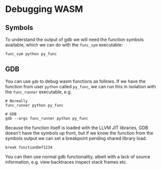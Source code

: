 # Debugging WASM

## Symbols

To understand the output of gdb we will need the function symbols available, which we can do with
the `func_sym` executable:

```
func_sym python py_func
```

## GDB

You can use `gdb` to debug wasm functions as follows. If we have the function from user `python`
called `py_func`, we can run this in isolation with the `func_runner` executable, e.g.

```
# Normally
func_runner python py_func

# GDB
gdb --args func_runner python py_func
```

Because the function itself is loaded with the LLVM JIT libraries, GDB doesn't have the symbols
up front, but if we know the function from the symbols output we can set a breakpoint pending shared
library load.

```
break functionDef1234
```

You can then use normal gdb functionality, albeit with a lack of source information, e.g. view backtraces
inspect stack frames etc.